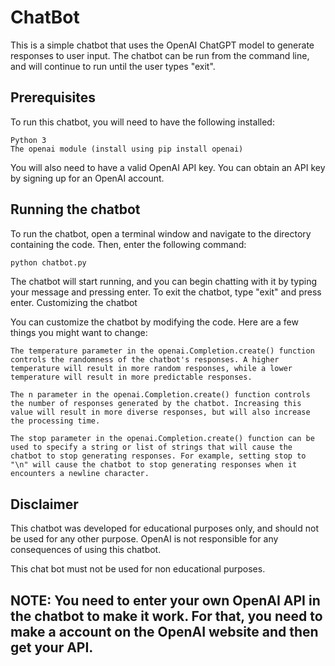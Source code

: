 # ChatBot 
This is a simple chatbot that uses the OpenAI ChatGPT model to generate responses to user input. The chatbot can be run from the command line, and will continue to run until the user types "exit".

## Prerequisites

To run this chatbot, you will need to have the following installed:

    Python 3
    The openai module (install using pip install openai)

You will also need to have a valid OpenAI API key. You can obtain an API key by signing up for an OpenAI account.

## Running the chatbot

To run the chatbot, open a terminal window and navigate to the directory containing the code. Then, enter the following command:


```bash
python chatbot.py
```

The chatbot will start running, and you can begin chatting with it by typing your message and pressing enter. To exit the chatbot, type "exit" and press enter.
Customizing the chatbot

You can customize the chatbot by modifying the code. Here are a few things you might want to change:

    The temperature parameter in the openai.Completion.create() function controls the randomness of the chatbot's responses. A higher temperature will result in more random responses, while a lower temperature will result in more predictable responses.

    The n parameter in the openai.Completion.create() function controls the number of responses generated by the chatbot. Increasing this value will result in more diverse responses, but will also increase the processing time.

    The stop parameter in the openai.Completion.create() function can be used to specify a string or list of strings that will cause the chatbot to stop generating responses. For example, setting stop to "\n" will cause the chatbot to stop generating responses when it encounters a newline character.

## Disclaimer

This chatbot was developed for educational purposes only, and should not be used for any other purpose. OpenAI is not responsible for any consequences of using this chatbot.

This chat bot must not be used for non educational purposes.

## NOTE: You need to enter your own OpenAI API in the chatbot to make it work. For that, you need to make a account on the OpenAI website and then get your API.
